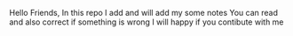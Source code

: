 Hello Friends,
In this repo I add and will add my some notes
You can read and also correct if something is wrong
I will happy if you contibute with me
